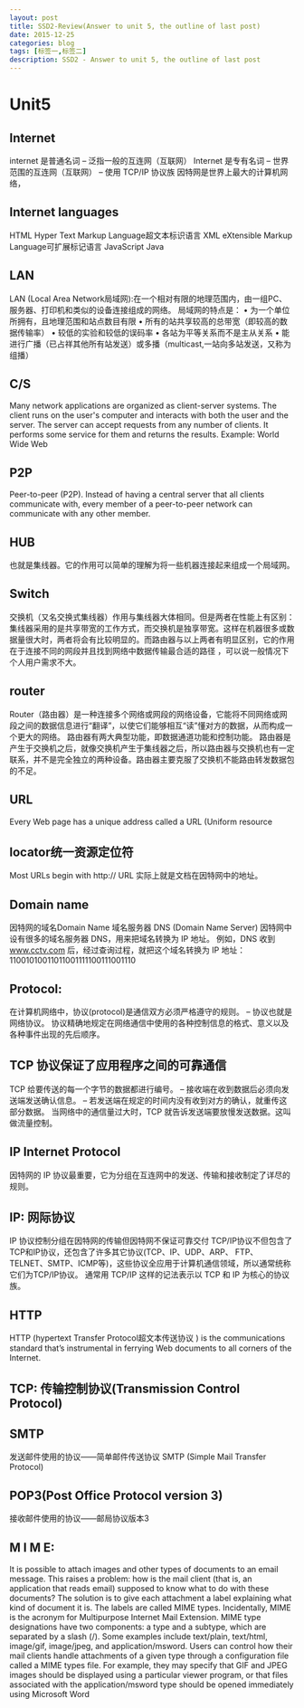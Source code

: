 ```yaml
---
layout: post
title: SSD2-Review(Answer to unit 5, the outline of last post)
date: 2015-12-25
categories: blog
tags: [标签一,标签二]
description: SSD2 - Answer to unit 5, the outline of last post
---
```



# Unit5

## Internet
internet 是普通名词
–	泛指一般的互连网（互联网）
Internet 是专有名词
–	世界范围的互连网（互联网）
–	使用 TCP/IP 协议族
因特网是世界上最大的计算机网络，


## Internet languages
HTML Hyper Text Markup Language超文本标识语言
XML eXtensible Markup Language可扩展标记语言
JavaScript 
Java 

## LAN
LAN (Local Area Network局域网):在一个相对有限的地理范围内，由一组PC、服务器、打印机和类似的设备连接组成的网络。
局域网的特点是：
•	为一个单位所拥有，且地理范围和站点数目有限
•	所有的站共享较高的总带宽（即较高的数据传输率）
•	较低的实验和较低的误码率
•	各站为平等关系而不是主从关系
•	能进行广播（已占祥其他所有站发送）或多播（multicast,一站向多站发送，又称为组播）

## C/S
Many network applications are organized as client-server systems. The client runs on the user's computer and interacts with both the user and the server. 
The server can accept requests from any number of clients. It performs some service for them and returns the results. 
Example: World Wide Web
 

## P2P
Peer-to-peer (P2P). Instead of having a central server that all clients communicate with, every member of a peer-to-peer network can communicate with any other member. 
## HUB
也就是集线器。它的作用可以简单的理解为将一些机器连接起来组成一个局域网。
##  Switch
交换机（又名交换式集线器）作用与集线器大体相同。但是两者在性能上有区别：集线器采用的是共享带宽的工作方式，而交换机是独享带宽。这样在机器很多或数据量很大时，两者将会有比较明显的。而路由器与以上两者有明显区别，它的作用在于连接不同的网段并且找到网络中数据传输最合适的路径 ，可以说一般情况下个人用户需求不大。
## router
Router（路由器）是一种连接多个网络或网段的网络设备，它能将不同网络或网段之间的数据信息进行“翻译”，以使它们能够相互“读”懂对方的数据，从而构成一个更大的网络。 
路由器有两大典型功能，即数据通道功能和控制功能。 
路由器是产生于交换机之后，就像交换机产生于集线器之后，所以路由器与交换机也有一定联系，并不是完全独立的两种设备。路由器主要克服了交换机不能路由转发数据包的不足。

## URL
Every Web page has a unique address called a URL (Uniform resource 
## locator统一资源定位符
Most URLs begin with http://
URL 实际上就是文档在因特网中的地址。

## Domain name
因特网的域名Domain Name
域名服务器 DNS (Domain Name Server)
因特网中设有很多的域名服务器 DNS，用来把域名转换为 IP 地址。
例如，DNS 收到 www.cctv.com 后，经过查询过程，就把这个域名转换为 IP 地址：
       11001010011011001111100111001110


## Protocol:
在计算机网络中，协议(protocol)是通信双方必须严格遵守的规则。
–	协议也就是网络协议。
协议精确地规定在网络通信中使用的各种控制信息的格式、意义以及各种事件出现的先后顺序。


## TCP 协议保证了应用程序之间的可靠通信
TCP 给要传送的每一个字节的数据都进行编号。
–	接收端在收到数据后必须向发送端发送确认信息。
–	若发送端在规定的时间内没有收到对方的确认，就重传这部分数据。
当网络中的通信量过大时，TCP 就告诉发送端要放慢发送数据。这叫做流量控制。


## IP Internet Protocol 
因特网的 IP 协议最重要，它为分组在互连网中的发送、传输和接收制定了详尽的规则。
## IP: 网际协议
IP 协议控制分组在因特网的传输但因特网不保证可靠交付
TCP/IP协议不但包含了TCP和IP协议，还包含了许多其它协议(TCP、IP、UDP、ARP、 FTP、TELNET、SMTP、ICMP等)，这些协议全应用于计算机通信领域，所以通常统称它们为TCP/IP协议。
通常用 TCP/IP 这样的记法表示以 TCP 和 IP 为核心的协议族。


## HTTP
HTTP (hypertext Transfer Protocol超文本传送协议 ) is the communications standard that’s instrumental in ferrying Web documents to all corners of the Internet.


## TCP: 传输控制协议(Transmission Control Protocol)

## SMTP 
   发送邮件使用的协议——简单邮件传送协议
SMTP (Simple Mail Transfer Protocol)

## POP3(Post Office Protocol version 3)
接收邮件使用的协议——邮局协议版本3
## M I M E:

It is possible to attach images and other types of documents to an email message.
This raises a problem: how is the mail client (that is, an application that reads
email) supposed to know what to do with these documents? The solution is to give
each attachment a label explaining what kind of document it is. The labels are
called MIME types. Incidentally, MIME is the acronym for Multipurpose Internet
Mail Extension.
MIME type designations have two components: a type and a subtype, which are
separated by a slash (/). Some examples include text/plain, text/html, image/gif,
image/jpeg, and application/msword. Users can control how their mail clients
handle attachments of a given type through a configuration file called a MIME
types file. For example, they may specify that GIF and JPEG images should be
displayed using a particular viewer program, or that files associated with the
application/msword type should be opened immediately using Microsoft Word


